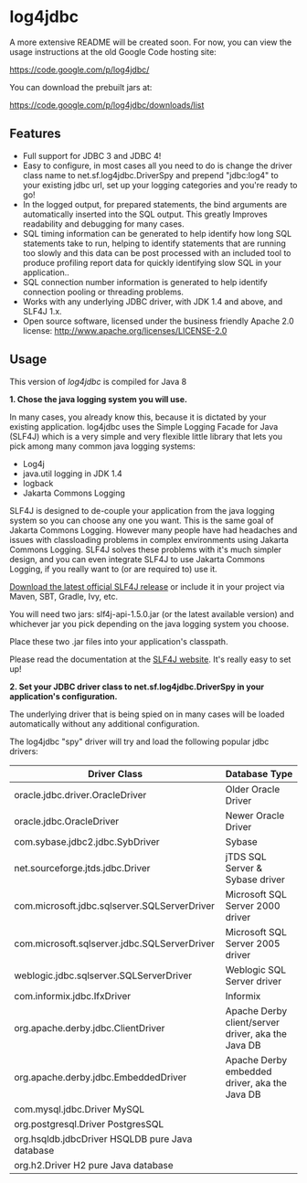 # log4jdbc
A more extensive README will be created soon. For now, you can view the usage instructions at the old Google Code hosting site:

https://code.google.com/p/log4jdbc/

You can download the prebuilt jars at:

https://code.google.com/p/log4jdbc/downloads/list

## Features

- Full support for JDBC 3 and JDBC 4!
- Easy to configure, in most cases all you need to do is change the driver class name to net.sf.log4jdbc.DriverSpy and prepend "jdbc:log4" to your existing jdbc url, set up your logging categories and you're ready to go!
- In the logged output, for prepared statements, the bind arguments are automatically inserted into the SQL output. This greatly Improves readability and debugging for many cases.
- SQL timing information can be generated to help identify how long SQL statements take to run, helping to identify statements that are running too slowly and this data can be post processed with an included tool to produce profiling report data for quickly identifying slow SQL in your application..
- SQL connection number information is generated to help identify connection pooling or threading problems.
- Works with any underlying JDBC driver, with JDK 1.4 and above, and SLF4J 1.x.
- Open source software, licensed under the business friendly Apache 2.0 license: http://www.apache.org/licenses/LICENSE-2.0 

## Usage

This version of _log4jdbc_ is compiled for Java 8

__1. Chose the java logging system you will use.__

In many cases, you already know this, because it is dictated by your existing application. log4jdbc uses the Simple Logging Facade for Java (SLF4J) which is a very simple and very flexible little library that lets you pick among many common java logging systems:

- Log4j
- java.util logging in JDK 1.4
- logback
- Jakarta Commons Logging 

SLF4J is designed to de-couple your application from the java logging system so you can choose any one you want. This is the same goal of Jakarta Commons Logging. However many people have had headaches and issues with classloading problems in complex environments using Jakarta Commons Logging. SLF4J solves these problems with it's much simpler design, and you can even integrate SLF4J to use Jakarta Commons Logging, if you really want to (or are required to) use it. 

[Download the latest official SLF4J release](http://www.slf4j.org/) or include it in your project via Maven, SBT, Gradle, Ivy, etc.

You will need two jars: slf4j-api-1.5.0.jar (or the latest available version) and whichever jar you pick depending on the java logging system you choose. 

Place these two .jar files into your application's classpath. 

Please read the documentation at the [SLF4J website](http://www.slf4j.org/). It's really easy to set up! 


__2. Set your JDBC driver class to net.sf.log4jdbc.DriverSpy in your application's configuration.__

The underlying driver that is being spied on in many cases will be loaded automatically without any additional configuration. 

The log4jdbc "spy" driver will try and load the following popular jdbc drivers: 

|Driver Class|Database Type|
|------------|-------------|
|oracle.jdbc.driver.OracleDriver 	      |Older Oracle Driver|
|oracle.jdbc.OracleDriver 	              |Newer Oracle Driver|
|com.sybase.jdbc2.jdbc.SybDriver 	      |Sybase |
|net.sourceforge.jtds.jdbc.Driver 	      |jTDS SQL Server & Sybase driver|
|com.microsoft.jdbc.sqlserver.SQLServerDriver |Microsoft SQL Server 2000 driver|
|com.microsoft.sqlserver.jdbc.SQLServerDriver |Microsoft SQL Server 2005 driver|
|weblogic.jdbc.sqlserver.SQLServerDriver      |Weblogic SQL Server driver|
|com.informix.jdbc.IfxDriver 	              |Informix |
|org.apache.derby.jdbc.ClientDriver  	      |Apache Derby client/server driver, aka the Java DB|
|org.apache.derby.jdbc.EmbeddedDriver 	      |Apache Derby embedded driver, aka the Java DB|
|com.mysql.jdbc.Driver 	MySQL
|org.postgresql.Driver 	PostgresSQL
|org.hsqldb.jdbcDriver 	HSQLDB pure Java database
|org.h2.Driver 	H2 pure Java database 